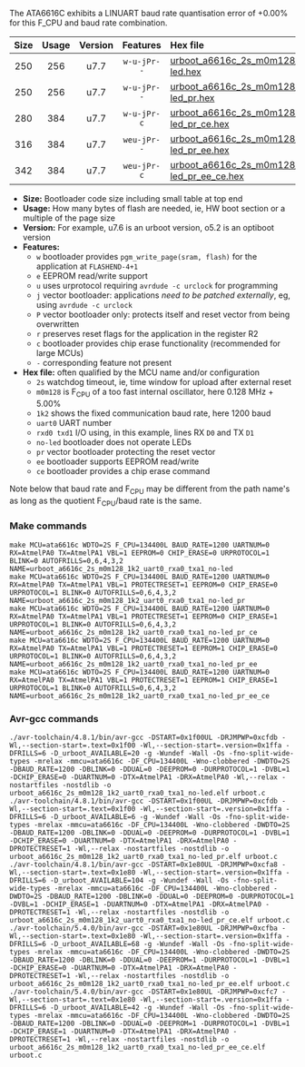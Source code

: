 The ATA6616C exhibits a LINUART baud rate quantisation error of +0.00% for this F_CPU and baud rate combination.

|Size|Usage|Version|Features|Hex file|
|:-:|:-:|:-:|:-:|:--|
|250|256|u7.7|`w-u-jPr--`|[urboot_a6616c_2s_m0m128_1k2_uart0_rxa0_txa1_no-led.hex](https://raw.githubusercontent.com/stefanrueger/urboot.hex/main/mcus/ata6616c/watchdog_2_s/internal_oscillator_m%2B5.00%25/%2B0m128000_hz/%2B%2B%2B1k2_baud/uart0_rxa0_txa1/no-led/urboot_a6616c_2s_m0m128_1k2_uart0_rxa0_txa1_no-led.hex)|
|250|256|u7.7|`w-u-jPr--`|[urboot_a6616c_2s_m0m128_1k2_uart0_rxa0_txa1_no-led_pr.hex](https://raw.githubusercontent.com/stefanrueger/urboot.hex/main/mcus/ata6616c/watchdog_2_s/internal_oscillator_m%2B5.00%25/%2B0m128000_hz/%2B%2B%2B1k2_baud/uart0_rxa0_txa1/no-led/urboot_a6616c_2s_m0m128_1k2_uart0_rxa0_txa1_no-led_pr.hex)|
|280|384|u7.7|`w-u-jPr-c`|[urboot_a6616c_2s_m0m128_1k2_uart0_rxa0_txa1_no-led_pr_ce.hex](https://raw.githubusercontent.com/stefanrueger/urboot.hex/main/mcus/ata6616c/watchdog_2_s/internal_oscillator_m%2B5.00%25/%2B0m128000_hz/%2B%2B%2B1k2_baud/uart0_rxa0_txa1/no-led/urboot_a6616c_2s_m0m128_1k2_uart0_rxa0_txa1_no-led_pr_ce.hex)|
|316|384|u7.7|`weu-jPr--`|[urboot_a6616c_2s_m0m128_1k2_uart0_rxa0_txa1_no-led_pr_ee.hex](https://raw.githubusercontent.com/stefanrueger/urboot.hex/main/mcus/ata6616c/watchdog_2_s/internal_oscillator_m%2B5.00%25/%2B0m128000_hz/%2B%2B%2B1k2_baud/uart0_rxa0_txa1/no-led/urboot_a6616c_2s_m0m128_1k2_uart0_rxa0_txa1_no-led_pr_ee.hex)|
|342|384|u7.7|`weu-jPr-c`|[urboot_a6616c_2s_m0m128_1k2_uart0_rxa0_txa1_no-led_pr_ee_ce.hex](https://raw.githubusercontent.com/stefanrueger/urboot.hex/main/mcus/ata6616c/watchdog_2_s/internal_oscillator_m%2B5.00%25/%2B0m128000_hz/%2B%2B%2B1k2_baud/uart0_rxa0_txa1/no-led/urboot_a6616c_2s_m0m128_1k2_uart0_rxa0_txa1_no-led_pr_ee_ce.hex)|

- **Size:** Bootloader code size including small table at top end
- **Usage:** How many bytes of flash are needed, ie, HW boot section or a multiple of the page size
- **Version:** For example, u7.6 is an urboot version, o5.2 is an optiboot version
- **Features:**
  + `w` bootloader provides `pgm_write_page(sram, flash)` for the application at `FLASHEND-4+1`
  + `e` EEPROM read/write support
  + `u` uses urprotocol requiring `avrdude -c urclock` for programming
  + `j` vector bootloader: applications *need to be patched externally*, eg, using `avrdude -c urclock`
  + `P` vector bootloader only: protects itself and reset vector from being overwritten
  + `r` preserves reset flags for the application in the register R2
  + `c` bootloader provides chip erase functionality (recommended for large MCUs)
  + `-` corresponding feature not present
- **Hex file:** often qualified by the MCU name and/or configuration
  + `2s` watchdog timeout, ie, time window for upload after external reset
  + `m0m128` is F<sub>CPU</sub> of a too fast internal oscillator, here 0.128 MHz + 5.00%
  + `1k2` shows the fixed communication baud rate, here 1200 baud
  + `uart0` UART number
  + `rxd0 txd1` I/O using, in this example, lines RX `D0` and TX `D1`
  + `no-led` bootloader does not operate LEDs
  + `pr` vector bootloader protecting the reset vector
  + `ee` bootloader supports EEPROM read/write
  + `ce` bootloader provides a chip erase command


Note below that baud rate and F<sub>CPU</sub> may be different from the path name's as long as the quotient F<sub>CPU</sub>/baud rate is the same.

### Make commands
```
make MCU=ata6616c WDTO=2S F_CPU=134400L BAUD_RATE=1200 UARTNUM=0 RX=AtmelPA0 TX=AtmelPA1 VBL=1 EEPROM=0 CHIP_ERASE=0 URPROTOCOL=1 BLINK=0 AUTOFRILLS=0,6,4,3,2 NAME=urboot_a6616c_2s_m0m128_1k2_uart0_rxa0_txa1_no-led
make MCU=ata6616c WDTO=2S F_CPU=134400L BAUD_RATE=1200 UARTNUM=0 RX=AtmelPA0 TX=AtmelPA1 VBL=1 PROTECTRESET=1 EEPROM=0 CHIP_ERASE=0 URPROTOCOL=1 BLINK=0 AUTOFRILLS=0,6,4,3,2 NAME=urboot_a6616c_2s_m0m128_1k2_uart0_rxa0_txa1_no-led_pr
make MCU=ata6616c WDTO=2S F_CPU=134400L BAUD_RATE=1200 UARTNUM=0 RX=AtmelPA0 TX=AtmelPA1 VBL=1 PROTECTRESET=1 EEPROM=0 CHIP_ERASE=1 URPROTOCOL=1 BLINK=0 AUTOFRILLS=0,6,4,3,2 NAME=urboot_a6616c_2s_m0m128_1k2_uart0_rxa0_txa1_no-led_pr_ce
make MCU=ata6616c WDTO=2S F_CPU=134400L BAUD_RATE=1200 UARTNUM=0 RX=AtmelPA0 TX=AtmelPA1 VBL=1 PROTECTRESET=1 EEPROM=1 CHIP_ERASE=0 URPROTOCOL=1 BLINK=0 AUTOFRILLS=0,6,4,3,2 NAME=urboot_a6616c_2s_m0m128_1k2_uart0_rxa0_txa1_no-led_pr_ee
make MCU=ata6616c WDTO=2S F_CPU=134400L BAUD_RATE=1200 UARTNUM=0 RX=AtmelPA0 TX=AtmelPA1 VBL=1 PROTECTRESET=1 EEPROM=1 CHIP_ERASE=1 URPROTOCOL=1 BLINK=0 AUTOFRILLS=0,6,4,3,2 NAME=urboot_a6616c_2s_m0m128_1k2_uart0_rxa0_txa1_no-led_pr_ee_ce
```

### Avr-gcc commands
```
./avr-toolchain/4.8.1/bin/avr-gcc -DSTART=0x1f00UL -DRJMPWP=0xcfdb -Wl,--section-start=.text=0x1f00 -Wl,--section-start=.version=0x1ffa -DFRILLS=6 -D_urboot_AVAILABLE=20 -g -Wundef -Wall -Os -fno-split-wide-types -mrelax -mmcu=ata6616c -DF_CPU=134400L -Wno-clobbered -DWDTO=2S -DBAUD_RATE=1200 -DBLINK=0 -DDUAL=0 -DEEPROM=0 -DURPROTOCOL=1 -DVBL=1 -DCHIP_ERASE=0 -DUARTNUM=0 -DTX=AtmelPA1 -DRX=AtmelPA0 -Wl,--relax -nostartfiles -nostdlib -o urboot_a6616c_2s_m0m128_1k2_uart0_rxa0_txa1_no-led.elf urboot.c
./avr-toolchain/4.8.1/bin/avr-gcc -DSTART=0x1f00UL -DRJMPWP=0xcfdb -Wl,--section-start=.text=0x1f00 -Wl,--section-start=.version=0x1ffa -DFRILLS=6 -D_urboot_AVAILABLE=6 -g -Wundef -Wall -Os -fno-split-wide-types -mrelax -mmcu=ata6616c -DF_CPU=134400L -Wno-clobbered -DWDTO=2S -DBAUD_RATE=1200 -DBLINK=0 -DDUAL=0 -DEEPROM=0 -DURPROTOCOL=1 -DVBL=1 -DCHIP_ERASE=0 -DUARTNUM=0 -DTX=AtmelPA1 -DRX=AtmelPA0 -DPROTECTRESET=1 -Wl,--relax -nostartfiles -nostdlib -o urboot_a6616c_2s_m0m128_1k2_uart0_rxa0_txa1_no-led_pr.elf urboot.c
./avr-toolchain/4.8.1/bin/avr-gcc -DSTART=0x1e80UL -DRJMPWP=0xcfa8 -Wl,--section-start=.text=0x1e80 -Wl,--section-start=.version=0x1ffa -DFRILLS=6 -D_urboot_AVAILABLE=104 -g -Wundef -Wall -Os -fno-split-wide-types -mrelax -mmcu=ata6616c -DF_CPU=134400L -Wno-clobbered -DWDTO=2S -DBAUD_RATE=1200 -DBLINK=0 -DDUAL=0 -DEEPROM=0 -DURPROTOCOL=1 -DVBL=1 -DCHIP_ERASE=1 -DUARTNUM=0 -DTX=AtmelPA1 -DRX=AtmelPA0 -DPROTECTRESET=1 -Wl,--relax -nostartfiles -nostdlib -o urboot_a6616c_2s_m0m128_1k2_uart0_rxa0_txa1_no-led_pr_ce.elf urboot.c
./avr-toolchain/5.4.0/bin/avr-gcc -DSTART=0x1e80UL -DRJMPWP=0xcfba -Wl,--section-start=.text=0x1e80 -Wl,--section-start=.version=0x1ffa -DFRILLS=6 -D_urboot_AVAILABLE=68 -g -Wundef -Wall -Os -fno-split-wide-types -mrelax -mmcu=ata6616c -DF_CPU=134400L -Wno-clobbered -DWDTO=2S -DBAUD_RATE=1200 -DBLINK=0 -DDUAL=0 -DEEPROM=1 -DURPROTOCOL=1 -DVBL=1 -DCHIP_ERASE=0 -DUARTNUM=0 -DTX=AtmelPA1 -DRX=AtmelPA0 -DPROTECTRESET=1 -Wl,--relax -nostartfiles -nostdlib -o urboot_a6616c_2s_m0m128_1k2_uart0_rxa0_txa1_no-led_pr_ee.elf urboot.c
./avr-toolchain/5.4.0/bin/avr-gcc -DSTART=0x1e80UL -DRJMPWP=0xcfc7 -Wl,--section-start=.text=0x1e80 -Wl,--section-start=.version=0x1ffa -DFRILLS=6 -D_urboot_AVAILABLE=42 -g -Wundef -Wall -Os -fno-split-wide-types -mrelax -mmcu=ata6616c -DF_CPU=134400L -Wno-clobbered -DWDTO=2S -DBAUD_RATE=1200 -DBLINK=0 -DDUAL=0 -DEEPROM=1 -DURPROTOCOL=1 -DVBL=1 -DCHIP_ERASE=1 -DUARTNUM=0 -DTX=AtmelPA1 -DRX=AtmelPA0 -DPROTECTRESET=1 -Wl,--relax -nostartfiles -nostdlib -o urboot_a6616c_2s_m0m128_1k2_uart0_rxa0_txa1_no-led_pr_ee_ce.elf urboot.c
```

